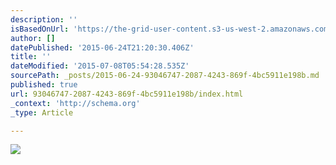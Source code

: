 ```yaml
---
description: ''
isBasedOnUrl: 'https://the-grid-user-content.s3-us-west-2.amazonaws.com/d0c5750e-40e1-4773-a3d1-e207d0e61fa7.jpg'
author: []
datePublished: '2015-06-24T21:20:30.406Z'
title: ''
dateModified: '2015-07-08T05:54:28.535Z'
sourcePath: _posts/2015-06-24-93046747-2087-4243-869f-4bc5911e198b.md
published: true
url: 93046747-2087-4243-869f-4bc5911e198b/index.html
_context: 'http://schema.org'
_type: Article

---
```

![](https://the-grid-user-content.s3-us-west-2.amazonaws.com/d0c5750e-40e1-4773-a3d1-e207d0e61fa7.jpg)